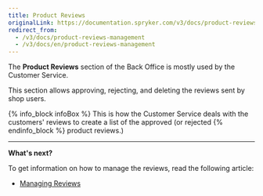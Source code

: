 ```yaml
---
title: Product Reviews
originalLink: https://documentation.spryker.com/v3/docs/product-reviews-management
redirect_from:
  - /v3/docs/product-reviews-management
  - /v3/docs/en/product-reviews-management
---
```


The **Product Reviews** section of the Back Office is mostly used by the Customer Service. 

This section allows approving, rejecting, and deleting the reviews sent by shop users. 

{% info_block infoBox %}
This is how the Customer Service deals with the customers' reviews to create a list of the approved (or rejected
{% endinfo_block %} product reviews.)

------

**What's next?**

To get information on how to manage the reviews, read the following article:

* [Managing Reviews](/docs/scos/dev/user-guides/202001.0/back-office-user-guide/products/product-reviews/managing-produc)
